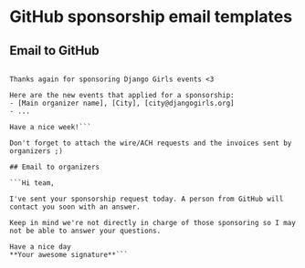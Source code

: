 # GitHub sponsorship email templates

## Email to GitHub

```Hi [contact name],

Thanks again for sponsoring Django Girls events <3

Here are the new events that applied for a sponsorship:
- [Main organizer name], [City], [city@djangogirls.org]
- ...

Have a nice week!```

Don't forget to attach the wire/ACH requests and the invoices sent by organizers ;)

## Email to organizers

```Hi team,

I've sent your sponsorship request today. A person from GitHub will contact you soon with an answer.

Keep in mind we're not directly in charge of those sponsoring so I may not be able to answer your questions.

Have a nice day
**Your awesome signature**```

